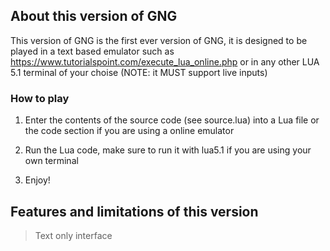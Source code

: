 ## About this version of GNG
This version of GNG is the first ever version of GNG,
it is designed to be played in a text based emulator such as https://www.tutorialspoint.com/execute_lua_online.php
or in any other LUA 5.1 terminal of your choise (NOTE: it MUST support live inputs)
### How to play
1. Enter the contents of the source code (see source.lua) into a Lua file or the code section if you are using a online emulator

2. Run the Lua code, make sure to run it with lua5.1 if you are using your own terminal

3. Enjoy!
## Features and limitations of this version
>Text only interface
